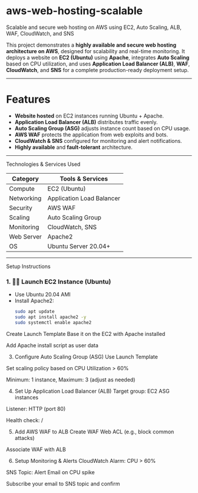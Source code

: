 # aws-web-hosting-scalable
Scalable and secure web hosting on AWS using EC2, Auto Scaling, ALB, WAF, CloudWatch, and SNS

This project demonstrates a **highly available and secure web hosting architecture on AWS**, designed for scalability and real-time monitoring. It deploys a website on **EC2 (Ubuntu)** using **Apache**, integrates **Auto Scaling** based on CPU utilization, and uses **Application Load Balancer (ALB)**, **WAF**, **CloudWatch**, and **SNS** for a complete production-ready deployment setup.

---

# Features

- **Website hosted** on EC2 instances running Ubuntu + Apache.
- **Application Load Balancer (ALB)** distributes traffic evenly.
- **Auto Scaling Group (ASG)** adjusts instance count based on CPU usage.
- **AWS WAF** protects the application from web exploits and bots.
- **CloudWatch & SNS** configured for monitoring and alert notifications.
- **Highly available** and **fault-tolerant** architecture.

---

Technologies & Services Used

| Category        | Tools & Services             |
|----------------|------------------------------|
| Compute         | EC2 (Ubuntu)                 |
| Networking      | Application Load Balancer   |
| Security        | AWS WAF                      |
| Scaling         | Auto Scaling Group           |
| Monitoring      | CloudWatch, SNS              |
| Web Server      | Apache2                      |
| OS              | Ubuntu Server 20.04+         |

---
 Setup Instructions

### 1. 🧑‍💻 Launch EC2 Instance (Ubuntu)
- Use Ubuntu 20.04 AMI
- Install Apache2:
  ```bash
  sudo apt update
  sudo apt install apache2 -y
  sudo systemctl enable apache2
Create Launch Template
Base it on the EC2 with Apache installed

Add Apache install script as user data

3. Configure Auto Scaling Group (ASG)
Use Launch Template

Set scaling policy based on CPU Utilization > 60%

Minimum: 1 instance, Maximum: 3 (adjust as needed)

4. Set Up Application Load Balancer (ALB)
Target group: EC2 ASG instances

Listener: HTTP (port 80)

Health check: /

5. Add AWS WAF to ALB
Create WAF Web ACL (e.g., block common attacks)

Associate WAF with ALB

6. Setup Monitoring & Alerts
CloudWatch Alarm: CPU > 60%

SNS Topic: Alert Email on CPU spike

Subscribe your email to SNS topic and confirm



